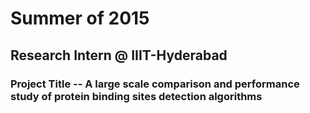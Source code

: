 # Summer of 2015 
## Research Intern @ IIIT-Hyderabad
### Project Title -- A large scale comparison and performance study of protein binding sites detection algorithms 
